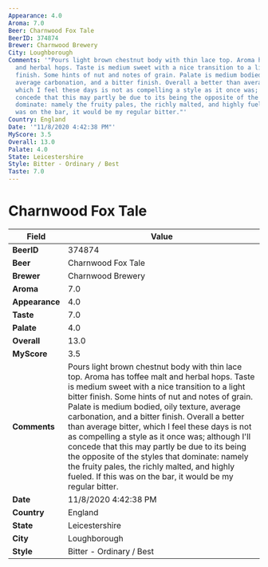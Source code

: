 ```yaml
---
Appearance: 4.0
Aroma: 7.0
Beer: Charnwood Fox Tale
BeerID: 374874
Brewer: Charnwood Brewery
City: Loughborough
Comments: '"Pours light brown chestnut body with thin lace top. Aroma has toffee malt
  and herbal hops. Taste is medium sweet with a nice transition to a light bitter
  finish. Some hints of nut and notes of grain. Palate is medium bodied, oily texture,
  average carbonation, and a bitter finish. Overall a better than average bitter,
  which I feel these days is not as compelling a style as it once was; although I''ll
  concede that this may partly be due to its being the opposite of the styles that
  dominate: namely the fruity pales, the richly malted, and highly fueled. If this
  was on the bar, it would be my regular bitter."'
Country: England
Date: '"11/8/2020 4:42:38 PM"'
MyScore: 3.5
Overall: 13.0
Palate: 4.0
State: Leicestershire
Style: Bitter - Ordinary / Best
Taste: 7.0
---
```


# Charnwood Fox Tale

| Field         | Value |
|---------------|-------|
| **BeerID** | 374874 |
| **Beer** | Charnwood Fox Tale |
| **Brewer** | Charnwood Brewery |
| **Aroma** | 7.0 |
| **Appearance** | 4.0 |
| **Taste** | 7.0 |
| **Palate** | 4.0 |
| **Overall** | 13.0 |
| **MyScore** | 3.5 |
| **Comments** | Pours light brown chestnut body with thin lace top. Aroma has toffee malt and herbal hops. Taste is medium sweet with a nice transition to a light bitter finish. Some hints of nut and notes of grain. Palate is medium bodied, oily texture, average carbonation, and a bitter finish. Overall a better than average bitter, which I feel these days is not as compelling a style as it once was; although I'll concede that this may partly be due to its being the opposite of the styles that dominate: namely the fruity pales, the richly malted, and highly fueled. If this was on the bar, it would be my regular bitter. |
| **Date** | 11/8/2020 4:42:38 PM |
| **Country** | England |
| **State** | Leicestershire |
| **City** | Loughborough |
| **Style** | Bitter - Ordinary / Best |
